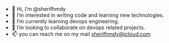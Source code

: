 - 👋 Hi, I’m @sherifhmdy
- 👀 I’m interested in writing code and learning new technologies.
- 🌱 I’m currently learning devops engineering.
- 💞️ I’m looking to collaborate on devops related projects.
- 📫 you can reach me on my mail sherifhmdy@icloud.com

<!---
sherifhmdy/sherifhmdy is a ✨ special ✨ repository because its `README.md` (this file) appears on your GitHub profile.
You can click the Preview link to take a look at your changes.
--->
